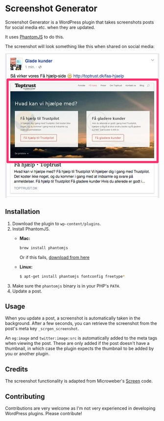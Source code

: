 # Screenshot Generator

Screenshot Generator is a WordPress plugin that takes screenshots posts for social media etc. when they are updated.

It uses [PhantomJS](http://phantomjs.org/) to do this.

The screenshot will look something like this when shared on social media:

![Screenshot](https://raw.githubusercontent.com/lassebunk/screenshot-generator/master/screenshot-1.png)

## Installation

1. Download the plugin to `wp-content/plugins`.
2. Install PhantomJS.
   * **Mac:**

     ```bash
     brew install phantomjs
     ```

     Or if this fails, [download from here](https://github.com/eugene1g/phantomjs/releases)

   * **Linux:**

     ```bash
     $ apt-get install phantomjs fontconfig freetype*
     ```
3. Make sure the `phantomjs` binary is in your PHP's `PATH`.
4. Update a post.

## Usage

When you update a post, a screenshot is automatically taken in the background.
After a few seconds, you can retrieve the screenshot from the post's meta key
`_scrgen_screenshot`.

An `og:image` and `twitter:image:src` is automatically added to the meta tags
when viewing the post. These are only added if the post doesn't have a
thumbnail, in which case the plugin expects the thumbnail to be added by
you or another plugin.

## Credits

The screenshot functionality is adapted from Microweber's
[Screen](https://github.com/microweber/screen) code.

## Contributing

Contributions are very welcome as I'm not very experienced in developing
WordPress plugins. Please contribute!